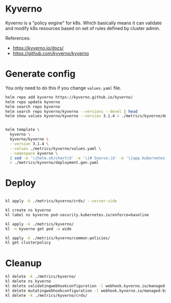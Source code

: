 
# Kyverno

Kyverno is a "policy engine" for k8s.
Which basically means it can validate and modify k8s resources
based on set of rules defined by cluster admin.

References:
- https://kyverno.io/docs/
- https://github.com/kyverno/kyverno

# Generate config

You only need to do this if you change `values.yaml` file.

```bash
helm repo add kyverno https://kyverno.github.io/kyverno/
helm repo update kyverno
helm search repo kyverno
helm search repo kyverno/kyverno --versions --devel | head
helm show values kyverno/kyverno --version 3.1.4 > ./metrics/kyverno/default-values.yaml
```

```bash

helm template \
  kyverno \
  kyverno/kyverno \
  --version 3.1.4 \
  --values ./metrics/kyverno/values.yaml \
  --namespace kyverno \
  | sed -e '\|helm.sh/chart|d' -e '\|# Source:|d' -e '\|app.kubernetes.io/managed-by: Helm|d' -e '\|app.kubernetes.io/instance:|d' -e '\|app.kubernetes.io/version|d' \
  > ./metrics/kyverno/deployment.gen.yaml

```

# Deploy

```bash

kl apply -k ./metrics/kyverno/crds/ --server-side

kl create ns kyverno
kl label ns kyverno pod-security.kubernetes.io/enforce=baseline

kl apply -k ./metrics/kyverno/
kl -n kyverno get pod -o wide

kl apply -k ./metrics/kyverno/common-policies/
kl get clusterpolicy

```

# Cleanup

```bash
kl delete -k ./metrics/kyverno/
kl delete ns kyverno
kl delete validatingwebhookconfiguration -l webhook.kyverno.io/managed-by=kyverno
kl delete mutatingwebhookconfiguration -l webhook.kyverno.io/managed-by=kyverno
kl delete -k ./metrics/kyverno/crds/
```
